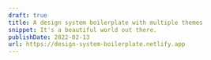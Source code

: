 ```yaml
---
draft: true
title: A design system boilerplate with multiple themes
snippet: It's a beautiful world out there.
publishDate: 2022-02-13
url: https://design-system-boilerplate.netlify.app
---
```

